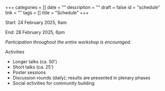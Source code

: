 +++
categories = []
date = ""
description = ""
draft = false
id = "schedule"
link = ""
tags = []
title = "Schedule"
+++


<p>Start: 24 February 2025, 9am</p>
<p>End: 28 February 2025, 6pm </p>
<p><em>Participation throughout the entire workshop is encouraged.</em></p>


<p class="display-8 fw-bold h2 text-center">Activities</p>
<ul>
    <li>Longer talks (ca. 50’)</li>
    <li>Short talks (ca. 25’)</li>
    <li>Poster sessions</li>
    <li>Discussion rounds (daily); results are presented in plenary phases</li>
    <li>Social activities for community building</li>
</ul>
